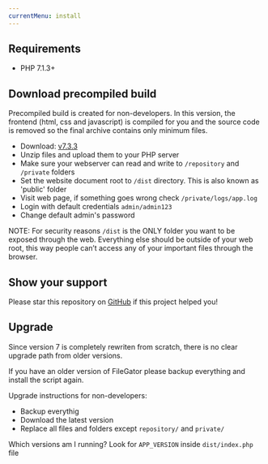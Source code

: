 ```yaml
---
currentMenu: install
---
```


## Requirements
- PHP 7.1.3+


## Download precompiled build
Precompiled build is created for non-developers. In this version, the frontend (html, css and javascript) is compiled for you and the source code is removed so the final archive contains only minimum files.

- Download: [v7.3.3](https://github.com/filegator/static/raw/master/builds/filegator_v7.3.3.zip)
- Unzip files and upload them to your PHP server
- Make sure your webserver can read and write to `/repository` and `/private` folders
- Set the website document root to `/dist` directory. This is also known as 'public' folder
- Visit web page, if something goes wrong check `/private/logs/app.log`
- Login with default credentials `admin/admin123`
- Change default admin's password

NOTE: For security reasons `/dist` is the ONLY folder you want to be exposed through the web. Everything else should be outside of your web root, this way people can’t access any of your important files through the browser.


## Show your support

Please star this repository on [GitHub](https://github.com/filegator/filegator/stargazers) if this project helped you!


## Upgrade

Since version 7 is completely rewriten from scratch, there is no clear upgrade path from older versions.

If you have an older version of FileGator please backup everything and install the script again.

Upgrade instructions for non-developers:

- Backup everythig
- Download the latest version
- Replace all files and folders except `repository/` and `private/`

Which versions am I running? Look for `APP_VERSION` inside `dist/index.php` file

